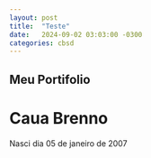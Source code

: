 ```yaml
---
layout: post
title:  "Teste"
date:   2024-09-02 03:03:00 -0300
categories: cbsd
---
```


## Meu Portifolio
# Caua Brenno
Nasci dia 05 de janeiro de 2007
